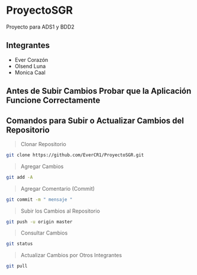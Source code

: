 # ProyectoSGR
Proyecto para ADS1 y BDD2 

## Integrantes
- Ever Corazón
- Olsend Luna
- Monica Caal

## Antes de Subir Cambios Probar que la Aplicación Funcione Correctamente

## Comandos para Subir o Actualizar Cambios del Repositorio

> Clonar Repositorio
```sh
git clone https://github.com/EverCR1/ProyectoSGR.git

```

> Agregar Cambios
```sh
git add -A

```

> Agregar Comentario (Commit)
```sh
git commit -m " mensaje "

```

> Subir los Cambios al Repositorio
```sh
git push -u origin master

```

> Consultar Cambios
```sh
git status

```

> Actualizar Cambios por Otros Integrantes
```sh
git pull

```
